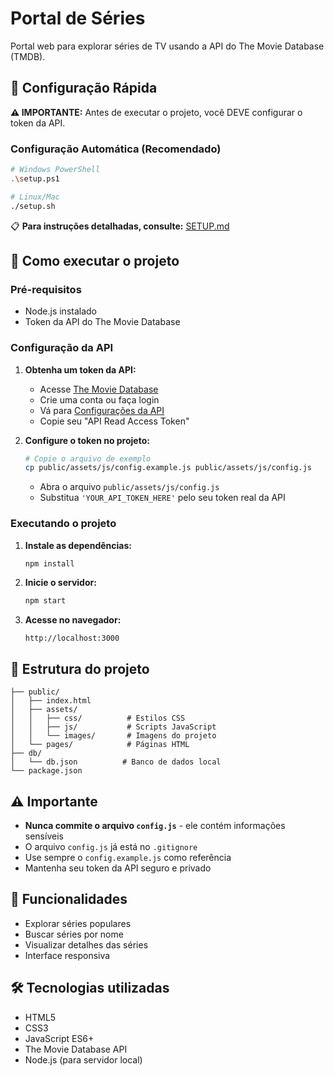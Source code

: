 # Portal de Séries

Portal web para explorar séries de TV usando a API do The Movie Database (TMDB).

## 🚀 Configuração Rápida

**⚠️ IMPORTANTE:** Antes de executar o projeto, você DEVE configurar o token da API.

### Configuração Automática (Recomendado)
```bash
# Windows PowerShell
.\setup.ps1

# Linux/Mac
./setup.sh
```

📋 **Para instruções detalhadas, consulte:** [SETUP.md](./SETUP.md)

## 🚀 Como executar o projeto

### Pré-requisitos
- Node.js instalado
- Token da API do The Movie Database

### Configuração da API

1. **Obtenha um token da API:**
   - Acesse [The Movie Database](https://www.themoviedb.org/)
   - Crie uma conta ou faça login
   - Vá para [Configurações da API](https://www.themoviedb.org/settings/api)
   - Copie seu "API Read Access Token"

2. **Configure o token no projeto:**
   ```bash
   # Copie o arquivo de exemplo
   cp public/assets/js/config.example.js public/assets/js/config.js
   ```
   
   - Abra o arquivo `public/assets/js/config.js`
   - Substitua `'YOUR_API_TOKEN_HERE'` pelo seu token real da API

### Executando o projeto

1. **Instale as dependências:**
   ```bash
   npm install
   ```

2. **Inicie o servidor:**
   ```bash
   npm start
   ```

3. **Acesse no navegador:**
   ```
   http://localhost:3000
   ```

## 📁 Estrutura do projeto

```
├── public/
│   ├── index.html
│   ├── assets/
│   │   ├── css/          # Estilos CSS
│   │   ├── js/           # Scripts JavaScript
│   │   └── images/       # Imagens do projeto
│   └── pages/            # Páginas HTML
├── db/
│   └── db.json          # Banco de dados local
└── package.json
```

## ⚠️ Importante

- **Nunca commite o arquivo `config.js`** - ele contém informações sensíveis
- O arquivo `config.js` já está no `.gitignore`
- Use sempre o `config.example.js` como referência
- Mantenha seu token da API seguro e privado

## 🔧 Funcionalidades

- Explorar séries populares
- Buscar séries por nome
- Visualizar detalhes das séries
- Interface responsiva

## 🛠️ Tecnologias utilizadas

- HTML5
- CSS3
- JavaScript ES6+
- The Movie Database API
- Node.js (para servidor local)
